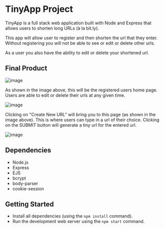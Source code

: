 # TinyApp Project

TinyApp is a full stack web application built with Node and Express that allows users to shorten long URLs (à la bit.ly).

This app will allow user to register and then shorten the url that they enter. Without registering you will not be able to see or edit or delete other urls.

As a user you also have the ability to edit or delete your shortened url.

## Final Product

![image](https://user-images.githubusercontent.com/101018212/177383470-053b47ef-2af8-4164-bd60-193fa8039dc7.png)

As shown in the image above, this will be the registered users home page. Users are able to edit or delete their urls at any given time.

![image](https://user-images.githubusercontent.com/101018212/177383588-7aacb6fb-2b0a-4bbd-a110-2a3083d3175c.png)

Clicking on "Create New URL" will bring you to this page (as shown in the image above). This is where users can type in a url of their choice. Clicking on the SUBMIT button will generate a tiny url for the entered url.

![image](https://user-images.githubusercontent.com/101018212/177383685-351db8a4-47fc-4735-8cf0-52db575a3dcf.png)

## Dependencies

- Node.js
- Express
- EJS
- bcrypt
- body-parser
- cookie-session

## Getting Started

- Install all dependencies (using the `npm install` command).
- Run the development web server using the `npm start` command.
